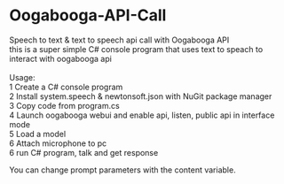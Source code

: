 # Oogabooga-API-Call
Speech to text &amp; text to speech api call with Oogabooga API<br />
this is a super simple C# console program that uses text to speach to interact with oogabooga api<br />
<br />
Usage:<br />
1 Create a C# console program<br />
2 Install system.speech & newtonsoft.json with NuGit package manager<br />
3 Copy code from program.cs<br />
4 Launch oogabooga webui and enable api, listen, public api in interface mode<br />
5 Load a model<br />
6 Attach microphone to pc<br />
6 run C# program, talk and get response<br />

You can change prompt parameters with the content variable.<br />
